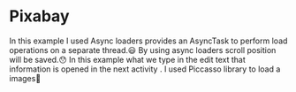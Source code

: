 # Pixabay
In this example I used Async loaders provides an  AsyncTask to perform load operations on a separate thread.:smiley:
By using async loaders scroll position will be saved.:hushed:
In this example what we type in the edit text that information is opened in the next activity .
I used Piccasso library to load a images:cherry_blossom:
